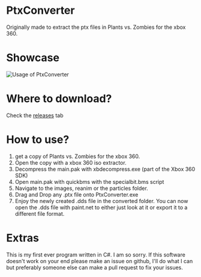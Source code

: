 # PtxConverter
Originally made to extract the ptx files in Plants vs. Zombies for the xbox 360.

# Showcase
![Usage of PtxConverter](https://i.imgur.com/7yKh1uy.gif)

# Where to download?
Check the [releases](https://github.com/SimplyMerlin/PtxConverter/releases) tab

# How to use?
1. get a copy of Plants vs. Zombies for the xbox 360.
2. Open the copy with a xbox 360 iso extractor.
3. Decompress the main.pak with xbdecompress.exe (part of the Xbox 360 SDK)
4. Open main.pak with quickbms with the specialbit.bms script
5. Navigate to the images, reanim or the particles folder.
6. Drag and Drop any .ptx file onto PtxConverter.exe
7. Enjoy the newly created .dds file in the converted folder.
You can now open the .dds file with paint.net to either just look at it or export it to a different file format.

# Extras
This is my first ever program written in C#. I am so sorry.
If this software doesn't work on your end please make an issue on github, I'll do what I can but preferably someone else can make a pull request to fix your issues.
